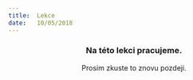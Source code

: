 ```yaml
---
title:  Lekce
date:   10/05/2018
---
```


### <center>Na této lekci pracujeme.</center>
<center>Prosim zkuste to znovu pozdeji.</center>